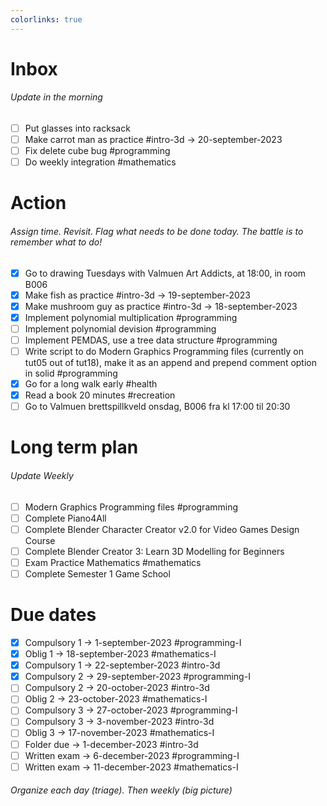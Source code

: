 ```yaml
---
colorlinks: true
---
```


# Inbox
###### Update in the morning

* [ ] Put glasses into racksack
* [ ] Make carrot man as practice #intro-3d -> 20-september-2023
* [ ] Fix delete cube bug #programming
* [ ] Do weekly integration #mathematics

# Action
###### Assign time. Revisit. Flag what needs to be done today. The battle is to remember what to do!

* [x] Go to drawing Tuesdays with Valmuen Art Addicts, at 18:00, in room B006
* [x] Make fish as practice #intro-3d -> 19-september-2023
* [x] Make mushroom guy as practice #intro-3d -> 18-september-2023
* [x] Implement polynomial multiplication #programming
* [ ] Implement polynomial devision #programming
* [ ] Implement PEMDAS, use a tree data structure #programming
* [ ] Write script to do Modern Graphics Programming files (currently on tut05 out of tut18), make it as an append and prepend comment option in solid #programming
* [x] Go for a long walk early #health
* [x] Read a book 20 minutes #recreation
* [ ] Go to Valmuen brettspillkveld onsdag, B006 fra kl 17:00 til 20:30

# Long term plan
###### Update Weekly

* [ ] Modern Graphics Programming files #programming
* [ ] Complete Piano4All
* [ ] Complete Blender Character Creator v2.0 for Video Games Design Course
* [ ] Complete Blender Creator 3: Learn 3D Modelling for Beginners
* [ ] Exam Practice Mathematics #mathematics
* [ ] Complete Semester 1 Game School

# Due dates

* [x] Compulsory 1 -> 1-september-2023  #programming-I 
* [x] Oblig 1      -> 18-september-2023 #mathematics-I
* [x] Compulsory 1 -> 22-september-2023 #intro-3d
* [x] Compulsory 2 -> 29-september-2023 #programming-I
* [ ] Compulsory 2 -> 20-october-2023   #intro-3d
* [ ] Oblig 2      -> 23-october-2023   #mathematics-I
* [ ] Compulsory 3 -> 27-october-2023   #programming-I
* [ ] Compulsory 3 -> 3-november-2023   #intro-3d
* [ ] Oblig 3      -> 17-november-2023  #mathematics-I
* [ ] Folder due   -> 1-december-2023   #intro-3d
* [ ] Written exam -> 6-december-2023   #programming-I
* [ ] Written exam -> 11-december-2023  #mathematics-I

###### Organize each day (triage). Then weekly (big picture)

